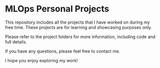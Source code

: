 # MLOps Personal Projects

This repository includes all the projects that I have worked on during my free time. These projects are for learning and showcasing purposes only.

Please refer to the project folders for more information, including code and full details.

If you have any questions, please feel free to contact me.

I hope you enjoy exploring my work!
